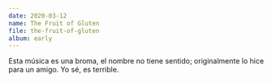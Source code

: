 ```yaml
---
date: 2020-03-12
name: The Fruit of Gluten
file: the-fruit-of-gluten
album: early
---
```


Esta música es una broma, el nombre no tiene sentido; originalmente lo hice para un amigo. Yo sé, es terrible.
